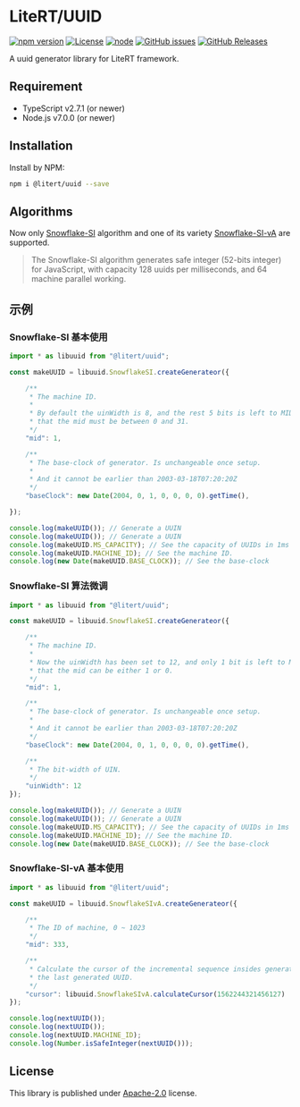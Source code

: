 # LiteRT/UUID

[![npm version](https://img.shields.io/npm/v/@litert/uuid.svg?colorB=brightgreen)](https://www.npmjs.com/package/@litert/uuid "Stable Version")
[![License](https://img.shields.io/npm/l/@litert/uuid.svg?maxAge=2592000?style=plastic)](https://github.com/litert/uuid/blob/master/LICENSE)
[![node](https://img.shields.io/node/v/@litert/uuid.svg?colorB=brightgreen)](https://nodejs.org/dist/latest-v8.x/)
[![GitHub issues](https://img.shields.io/github/issues/litert/uuid.js.svg)](https://github.com/litert/uuid.js/issues)
[![GitHub Releases](https://img.shields.io/github/release/litert/uuid.js.svg)](https://github.com/litert/uuid.js/releases "Stable Release")

A uuid generator library for LiteRT framework.

## Requirement

- TypeScript v2.7.1 (or newer)
- Node.js v7.0.0 (or newer)

## Installation

Install by NPM:

```sh
npm i @litert/uuid --save
```

## Algorithms

Now only [Snowflake-SI](./docs/en-US/Snowflake-SI.md) algorithm and one of its
variety [Snowflake-SI-vA](./docs/en-US/Snowflake-SI-vA.md) are supported.

> The Snowflake-SI algorithm generates safe integer (52-bits integer) for
> JavaScript, with capacity 128 uuids per milliseconds, and 64 machine parallel
> working.

## 示例

### Snowflake-SI 基本使用

```ts
import * as libuuid from "@litert/uuid";

const makeUUID = libuuid.SnowflakeSI.createGenerateor({

    /**
     * The machine ID.
     *
     * By default the uinWidth is 8, and the rest 5 bits is left to MID, so
     * that the mid must be between 0 and 31.
     */
    "mid": 1,

    /**
     * The base-clock of generator. Is unchangeable once setup.
     *
     * And it cannot be earlier than 2003-03-18T07:20:20Z
     */
    "baseClock": new Date(2004, 0, 1, 0, 0, 0, 0).getTime(),

});

console.log(makeUUID()); // Generate a UUIN
console.log(makeUUID()); // Generate a UUIN
console.log(makeUUID.MS_CAPACITY); // See the capacity of UUIDs in 1ms
console.log(makeUUID.MACHINE_ID); // See the machine ID.
console.log(new Date(makeUUID.BASE_CLOCK)); // See the base-clock
```

### Snowflake-SI 算法微调

```ts
import * as libuuid from "@litert/uuid";

const makeUUID = libuuid.SnowflakeSI.createGenerateor({

    /**
     * The machine ID.
     *
     * Now the uinWidth has been set to 12, and only 1 bit is left to MID, so
     * that the mid can be either 1 or 0.
     */
    "mid": 1,

    /**
     * The base-clock of generator. Is unchangeable once setup.
     *
     * And it cannot be earlier than 2003-03-18T07:20:20Z
     */
    "baseClock": new Date(2004, 0, 1, 0, 0, 0, 0).getTime(),

    /**
     * The bit-width of UIN.
     */
    "uinWidth": 12
});

console.log(makeUUID()); // Generate a UUIN
console.log(makeUUID()); // Generate a UUIN
console.log(makeUUID.MS_CAPACITY); // See the capacity of UUIDs in 1ms
console.log(makeUUID.MACHINE_ID); // See the machine ID.
console.log(new Date(makeUUID.BASE_CLOCK)); // See the base-clock
```

### Snowflake-SI-vA 基本使用

```ts
import * as libuuid from "@litert/uuid";

const makeUUID = libuuid.SnowflakeSIvA.createGenerateor({

    /**
     * The ID of machine, 0 ~ 1023
     */
    "mid": 333,

    /**
     * Calculate the cursor of the incremental sequence insides generator by
     * the last generated UUID.
     */
    "cursor": libuuid.SnowflakeSIvA.calculateCursor(1562244321456127)
});

console.log(nextUUID());
console.log(nextUUID());
console.log(nextUUID.MACHINE_ID);
console.log(Number.isSafeInteger(nextUUID()));

```

## License

This library is published under [Apache-2.0](./LICENSE) license.
